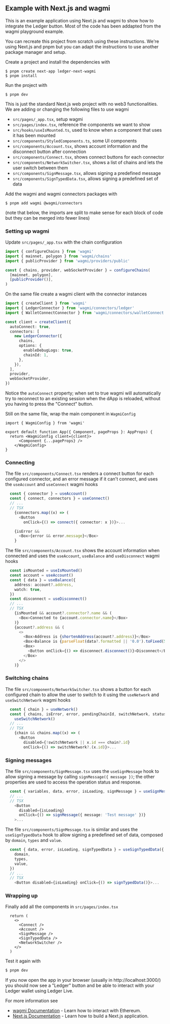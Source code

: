 ## Example with Next.js and wagmi

This is an example application using Next.js and wagmi to show how to integrate the Ledger button.
Most of the code has been addapted from the wagmi playground example.

You can recreate this project from scratch using these instructions. We're using Next.js and pnpm but you can adapt the instructions to use another package manager and setup.

Create a project and install the dependencies with

    $ pnpm create next-app ledger-next-wagmi
    $ pnpm install

Run the project with

    $ pnpm dev

This is just the standard Next.js web project with no web3 functionalities. We are adding or changing the following files to use wagmi

- `src/pages/_app.tsx`, setup wagmi
- `src/pages/index.tsx`, reference the components we want to show
- `src/hooks/useIsMounted.ts`, used to know when a component that uses it has been mounted
- `src/components/StyledComponents.ts`, some UI components
- `src/components/Account.tsx`, shows account information and the disconnect button after connection
- `src/components/Connect.tsx`, shows connect buttons for each connector
- `src/components/NetworkSwitcher.tsx`, shows a list of chains and lets the user switch between them
- `src/components/SignMessage.tsx`, allows signing a predefined message
- `src/components/SignTypedData.tsx`, allows signing a predefined set of data

Add the wagmi and wagmi connectors packages with

    $ pnpm add wagmi @wagmi/connectors

(note that below, the imports are split to make sense for each block of code but they can be merged into fewer lines)

### Setting up wagmi

Update `src/pages/_app.tsx` with the chain configuration

```ts
import { configureChains } from 'wagmi'
import { mainnet, polygon } from 'wagmi/chains'
import { publicProvider } from 'wagmi/providers/public'

const { chains, provider, webSocketProvider } = configureChains(
  [mainnet, polygon],
  [publicProvider()],
)
```

On the same file create a wagmi client with the connector instances

```ts
import { createClient } from 'wagmi'
import { LedgerConnector } from 'wagmi/connectors/ledger'
import { WalletConnectConnector } from 'wagmi/connectors/walletConnect'

const client = createClient({
  autoConnect: true,
  connectors: [
    new LedgerConnector({
      chains,
      options: {
        enableDebugLogs: true,
        chainId: 1,
      },
    }),
  ],
  provider,
  webSocketProvider,
})
```

Notice the `autoConnect` property; when set to true wagmi will automatically try to reconnect to an existing session when the dApp is reloaded, without you having to press the "Connect" button.

Still on the same file, wrap the main component in `WagmiConfig`

```tsx
import { WagmiConfig } from 'wagmi'

export default function App({ Component, pageProps }: AppProps) {
  return <WagmiConfig client={client}>
      <Component {...pageProps} />
    </WagmiConfig>
}
```

### Connecting

The file `src/components/Connect.tsx` renders a connect button for each configured connector, and an error message if it can't connect, and uses the `useAccount` and `useConnect` wagmi hooks

```ts
  const { connector } = useAccount()
  const { connect, connectors } = useConnect()
  // ...
  // TSX
    {connectors.map((x) => (
      <Button
        onClick={() => connect({ connector: x })}>...

    {isError &&
      <Box>{error && error.message}</Box>
    }
```

The file `src/components/Account.tsx` shows the account information when connected and uses the `useAccount`, `useBalance` and `useDisconnect` wagmi hooks

```ts
  const isMounted = useIsMounted()
  const account = useAccount()
  const { data } = useBalance({
    address: account?.address,
    watch: true,
  })
  const disconnect = useDisconnect()
  // ...
  // TSX
    {isMounted && account?.connector?.name && (
      <Box>Connected to {account.connector.name}</Box>
    )}
    {account?.address && (
      <>
        <Box>Address is {shortenAddress(account?.address)}</Box>
        <Box>Balance is {parseFloat(data?.formatted || '0.0').toFixed(5)}</Box>
        <Box>
          <Button onClick={() => disconnect.disconnect()}>Disconnect</Button>
        </Box>
      </>
    )}
```

### Switching chains

The file `src/components/NetworkSwitcher.tsx` shows a button for each configured chain to allow the user to switch to it using the `useNetwork` and `useSwitchNetwork` wagmi hooks

```ts
  const { chain } = useNetwork()
  const { chains, isError, error, pendingChainId, switchNetwork, status } =
    useSwitchNetwork()
  // ...
  // TSX
    {chain && chains.map((x) => (
      <Button
        disabled={!switchNetwork || x.id === chain?.id}
        onClick={() => switchNetwork?.(x.id)}>...
```

### Signing messages

The file `src/components/SignMessage.tsx` uses the `useSignMessage` hook to allow signing a message by calling `signMessage({ message })`; the other properties are used to access the operation status and response.

```ts
  const { variables, data, error, isLoading, signMessage } = useSignMessage()
  // ...
  // TSX
    <Button
      disabled={isLoading}
      onClick={() => signMessage({ message: 'Test message' })}
    >...
```

The file `src/components/SignMessage.tsx` is similar and uses the `useSignTypedData` hook to allow signing a predefined set of data, composed by `domain`, `types` and `value`.

```ts
  const { data, error, isLoading, signTypedData } = useSignTypedData({
    domain,
    types,
    value,
  })
  // ...
  // TSX
    <Button disabled={isLoading} onClick={() => signTypedData()}>...
```

### Wrapping up

Finally add all the components in `src/pages/index.tsx`

```tsx
  return (
    <>
      <Connect />
      <Account />
      <SignMessage />
      <SignTypedData />
      <NetworkSwitcher />
    </>
  )
```

Test it again with

```sh
$ pnpm dev
```

If you now open the app in your browser (usually in http://localhost:3000/) you should now see a "Ledger" button and be able to interact with your Ledger wallet using Ledger Live.

For more information see

- [wagmi Documentation](https://wagmi.sh) - Learn how to interact with Ethereum.
- [Next.js Documentation](https://nextjs.org/docs) - Learn how to build a Next.js application.
